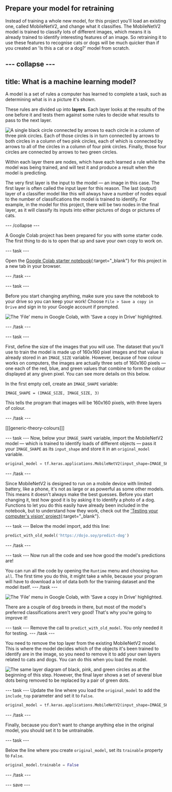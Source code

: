 ## Prepare your model for retraining

Instead of training a whole new model, for this project you'll load an existing one, called MobileNetV2, and change what it classifies. The MobileNetV2 model is trained to classify lots of different images, which means it is already trained to identify interesting features of an image. So retraining it to use these features to recognise cats or dogs will be much quicker than if you created an 'Is this a cat or a dog?' model from scratch.

--- collapse ---
---
title: What is a machine learning model?
---

A model is a set of rules a computer has learned to complete a task, such as determining what is in a picture it's shown.

These rules are divided up into **layers**. Each layer looks at the results of the one before it and tests them against some rules to decide what results to pass to the next layer.

![A single black circle connected by arrows to each circle in a column of three pink circles. Each of those circles is in turn connected by arrows to both circles in a column of two pink circles, each of which is connected by arrows to all of the circles in a column of four pink circles. Finally, those four circles are connected by arrows to two green circles.](images/neural_network_diagram.png)

Within each layer there are nodes, which have each learned a rule while the model was being trained, and will test it and produce a result when the model is predicting.

The very first layer is the input to the model — an image in this case. The first layer is often called the input layer for this reason. The last (output) layer of a classifier model like this will always have a number of nodes equal to the number of classifications the model is trained to identify. For example, in the model for this project, there will be two nodes in the final layer, as it will classify its inputs into either pictures of dogs or pictures of cats.

--- /collapse ---

A Google Colab project has been prepared for you with some starter code. The first thing to do is to open that up and save your own copy to work on.

--- task ---

Open the [Google Colab starter notebook](https://colab.research.google.com/drive/1uKqhEOSu9pIKVwgw4GOHqeq-jzPaYYMH#scrollTo=gebsfn75wKRg){:target="_blank"}  for this project in a new tab in your browser.

--- /task ---

--- task ---

Before you start changing anything, make sure you save the notebook to your drive so you can keep your work! Choose `File > Save a copy in Drive` and sign in to your Google account if prompted.

![The 'File' menu in Google Colab, with 'Save a copy in Drive' highlighted.](images/save_to_drive.png)

--- /task ---

--- task ---

First, define the size of the images that you will use. The dataset that you'll use to train the model is made up of 160x160 pixel images and that value is already stored in an `IMAGE_SIZE` variable. However, because of how colour works on computers, the images are actually three sets of 160x160 pixels — one each of the red, blue, and green values that combine to form the colour displayed at any given pixel. You can see more details on this below.

In the first empty cell, create an `IMAGE_SHAPE` variable:

```python3
IMAGE_SHAPE = (IMAGE_SIZE, IMAGE_SIZE, 3)
```

This tells the program that images will be 160x160 pixels, with three layers of colour.

--- /task ---

[[[generic-theory-colours]]]

--- task ---
Now, below your `IMAGE_SHAPE` variable, import the MobileNetV2 model — which is trained to identify loads of different objects — pass it your `IMAGE_SHAPE` as its `input_shape` and store it in an `original_model` variable.

```python
original_model = tf.keras.applications.MobileNetV2(input_shape=IMAGE_SHAPE)
```
--- /task ---

Since MobileNetV2 is designed to run on a mobile device with limited battery, like a phone, it's not as large or as powerful as some other models. This means it doesn't always make the best guesses. Before you start changing it, test how good it is by asking it to identify a photo of a dog. Functions to let you do this easily have already been included in the notebook, but to understand how they work, check out the ['Testing your computer's vision' project](https://projects.raspberrypi.org/en/projects/testing-your-computers-vision){:target="_blank"}.

--- task ---
Below the model import, add this line:

```python
predict_with_old_model('https://dojo.soy/predict-dog')
```

--- /task ---

--- task ---
Now run all the code and see how good the model's predictions are!

You can run all the code by opening the `Runtime` menu and choosing `Run all`. The first time you do this, it might take a while, because your program will have to download a lot of data both for the training dataset and the model itself.
--- /task ---

![The 'File' menu in Google Colab, with 'Save a copy in Drive' highlighted.](images/dog_prediction_original.png)

There are a couple of dog breeds in there, but most of the model's preferred classifications aren't very good! That's why you're going to improve it!

--- task ---
Remove the call to `predict_with_old_model`. You only needed it for testing.
--- /task ---

You need to remove the top layer from the existing MobileNetV2 model. This is where the model decides which of the objects it's been trained to identify are in the image, so you need to remove it to add your own layers related to cats and dogs. You can do this when you load the model.

![The same layer diagram of black, pink, and green circles as at the beginning of this step. However, the final layer shows a set of several blue dots being removed to be replaced by a pair of green dots.](images/layer_change.png)

--- task ---
Update the line where you load the `original_model` to add the `include_top` parameter and set it to `False`.

```python
original_model = tf.keras.applications.MobileNetV2(input_shape=IMAGE_SHAPE, include_top=False)
```
--- /task ---

Finally, because you don't want to change anything else in the original model, you should set it to be untrainable.

--- task ---

Below the line where you create `original_model`, set its `trainable` property to `False`.

```python
original_model.trainable = False
```

--- /task ---

--- save ---
